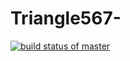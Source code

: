 # Triangle567-
[![build status of master](https://travis-ci.org/hjiang-dl/Triangle567-.svg?branch=master)](https://travis-ci.org/hjiang-dl/Triangle567-)
